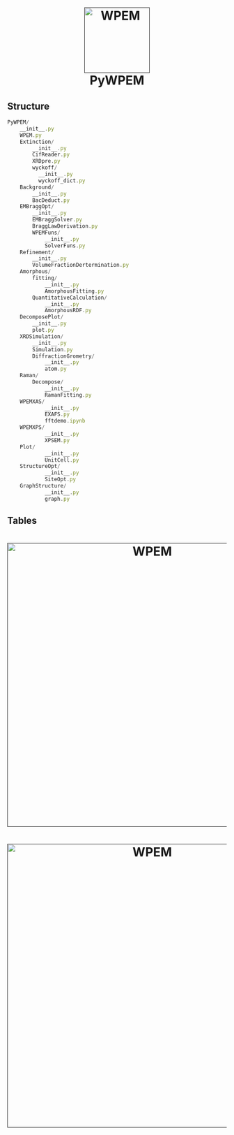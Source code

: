 
<h1 align="center">
  <a href=""><img src="https://github.com/Bin-Cao/TCGPR/assets/86995074/28f69830-4ece-43b3-a887-e78fdb25bcab" alt="WPEM" width="150"></a>
  <br>
  PyWPEM
  <br>
</h1>






## Structure 

``` javascript
PyWPEM/
    __init__.py
    WPEM.py
    Extinction/ 
        __init__.py
        CifReader.py
        XRDpre.py
        wyckoff/
          __init__.py
          wyckoff_dict.py 
    Background/
        __init__.py
        BacDeduct.py
    EMBraggOpt/
        __init__.py
        EMBraggSolver.py
        BraggLawDerivation.py
        WPEMFuns/
            __init__.py
            SolverFuns.py
    Refinement/
        __init__.py
        VolumeFractionDertermination.py
    Amorphous/
        fitting/
            __init__.py
            AmorphousFitting.py
        QuantitativeCalculation/
            __init__.py
            AmorphousRDF.py
    DecomposePlot/
        __init__.py
        plot.py
    XRDSimulation/
        __init__.py
        Simulation.py
        DiffractionGrometry/
            __init__.py
            atom.py
    Raman/
        Decompose/
            __init__.py
            RamanFitting.py
    WPEMXAS/
            __init__.py
            EXAFS.py
            fftdemo.ipynb
    WPEMXPS/
            __init__.py
            XPSEM.py
    Plot/
            __init__.py
            UnitCell.py
    StructureOpt/
            __init__.py
            SiteOpt.py
    GraphStructure/
            __init__.py
            graph.py
``` 

## Tables



<h1 align="center">
  <a href=""><img src="https://github.com/Bin-Cao/PyWPEM/assets/86995074/4a41f979-ff0c-48d7-8830-d7638811aad2" alt="WPEM" width="650"></a>
</h1>

<h1 align="center">
  <a href=""><img src="https://github.com/Bin-Cao/PyWPEM/assets/86995074/a04b60fd-f9b2-4b2d-bc1a-c8227d9dc811" alt="WPEM" width="650"></a>
</h1>

